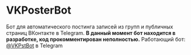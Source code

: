 # VKPosterBot
Бот для автоматического постинга записей из групп и публичных страниц ВКонтакте в Telegram. __В данный момент бот находится в разработке, код прокомментирован неполностью.__ 
Работающий бот: [@VKPstBot](https://telegram.me/VKPstBot) в Telegram